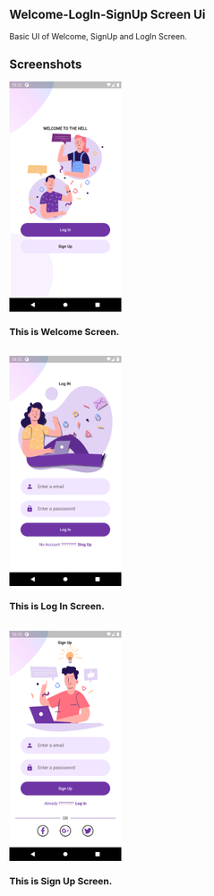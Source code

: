 ## Welcome-LogIn-SignUp Screen Ui

Basic UI of Welcome, SignUp and LogIn Screen.

## Screenshots

<img src="https://github.com/sandesh1417/Welcome-LogIn-SignUp-Page-UI/blob/main/Screenshots/Screenshot_1652718431.png" alt="drawing" width="200"/>
<h3>This is Welcome Screen.</h3>
<br>





<img src="https://github.com/sandesh1417/Welcome-LogIn-SignUp-Page-UI/blob/main/Screenshots/Screenshot_1652718436.png" alt="drawing" width="200"/>
<h3>This is Log In Screen.</h3>
<br>

<img src="https://github.com/sandesh1417/Welcome-LogIn-SignUp-Page-UI/blob/main/Screenshots/Screenshot_1652718617.png" alt="drawing" width="200"/>
<h3>This is Sign Up Screen.</h3>
